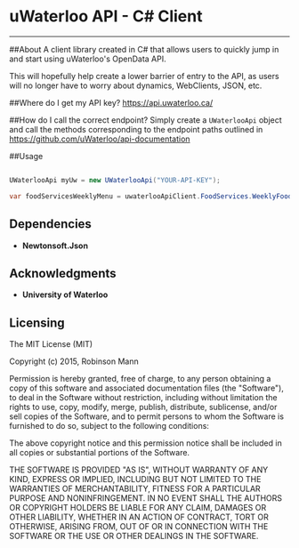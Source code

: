 # uWaterloo API - C# Client
---

##About
A client library created in C# that allows users to quickly jump in and start using uWaterloo's OpenData API. 

This will hopefully help create a lower barrier of entry to the API, as users will no longer have to worry about dynamics, WebClients, JSON, etc.

##Where do I get my API key?
https://api.uwaterloo.ca/

##How do I call the correct endpoint?
Simply create a `UWaterlooApi` object and call the methods corresponding to the endpoint paths outlined in https://github.com/uWaterloo/api-documentation

##Usage

```C#

UWaterlooApi myUw = new UWaterlooApi("YOUR-API-KEY");

var foodServicesWeeklyMenu = uwaterlooApiClient.FoodServices.WeeklyFoodMenu(2013, 12);

```

## Dependencies 
* **Newtonsoft.Json**

## Acknowledgments
* **University of Waterloo**

## Licensing
The MIT License (MIT)

Copyright (c) 2015, Robinson Mann

Permission is hereby granted, free of charge, to any person obtaining a copy
of this software and associated documentation files (the "Software"), to deal
in the Software without restriction, including without limitation the rights
to use, copy, modify, merge, publish, distribute, sublicense, and/or sell
copies of the Software, and to permit persons to whom the Software is
furnished to do so, subject to the following conditions:

The above copyright notice and this permission notice shall be included in all
copies or substantial portions of the Software.

THE SOFTWARE IS PROVIDED "AS IS", WITHOUT WARRANTY OF ANY KIND, EXPRESS OR
IMPLIED, INCLUDING BUT NOT LIMITED TO THE WARRANTIES OF MERCHANTABILITY,
FITNESS FOR A PARTICULAR PURPOSE AND NONINFRINGEMENT. IN NO EVENT SHALL THE
AUTHORS OR COPYRIGHT HOLDERS BE LIABLE FOR ANY CLAIM, DAMAGES OR OTHER
LIABILITY, WHETHER IN AN ACTION OF CONTRACT, TORT OR OTHERWISE, ARISING FROM,
OUT OF OR IN CONNECTION WITH THE SOFTWARE OR THE USE OR OTHER DEALINGS IN THE
SOFTWARE.
